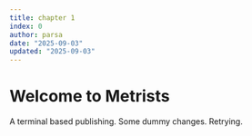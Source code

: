 ```yaml
---
title: chapter 1
index: 0
author: parsa
date: "2025-09-03"
updated: "2025-09-03"
---
```


# Welcome to Metrists

A terminal based publishing. Some dummy changes. Retrying.
